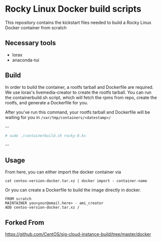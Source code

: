 Rocky Linux Docker build scripts
===========================

This repository contains the kickstart files needed to build a Rocky Linux Docker container from scratch

## Necessary tools

 * lorax
 * anaconda-tui


## Build

In order to build the container, a rootfs tarball and Dockerfile are required.
We use lorax's livemedia-creator to create the rootfs tarball. You can run the
containerbuild.sh script, which will fetch the rpms from repo, create the rootfs, and
generate a Dockerfile for you.

After you've run this command, your rootfs tarball and Dockerfile will be
waiting for you in `/var/tmp/containers/<datestamp>/`

--
```bash
# sudo ./containerbuild.sh rocky-8.ks
```
--

## Usage

From here, you can either import the docker container via

```
cat centos-version-docker.tar.xz | docker import - container-name
```

Or you can create a Dockerfile to build the image directly in docker.

```
FROM scratch
MAINTAINER you<your@email.here> - ami_creator
ADD centos-version-docker.tar.xz /
```

## Forked From

https://github.com/CentOS/sig-cloud-instance-build/tree/master/docker